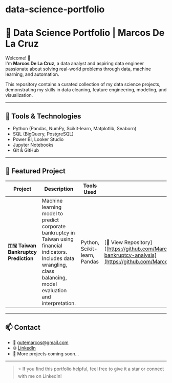 # data-science-portfolio

# 🧠 Data Science Portfolio | Marcos De La Cruz

Welcome! 👋  
I'm **Marcos De La Cruz**, a data analyst and aspiring data engineer passionate about solving real-world problems through data, machine learning, and automation.

This repository contains a curated collection of my data science projects, demonstrating my skills in data cleaning, feature engineering, modeling, and visualization.

---

## 🧰 Tools & Technologies

- Python (Pandas, NumPy, Scikit-learn, Matplotlib, Seaborn)
- SQL (BigQuery, PostgreSQL)
- Power BI, Looker Studio
- Jupyter Notebooks
- Git & GitHub

---

## 📂 Featured Project

| Project | Description | Tools Used | Link |
|--------|-------------|-------------|------|
| **🇹🇼 Taiwan Bankruptcy Prediction** | Machine learning model to predict corporate bankruptcy in Taiwan using financial indicators. Includes data wrangling, class balancing, model evaluation and interpretation. | Python, Scikit-learn, Pandas | [🔗 View Repository]([https://github.com/MarcosDeLaCruz/taiwan-bankruptcy-analysis](https://github.com/MarcosDeLaCruz/Taiwan_Bankruptcy) |

---

## 📫 Contact

- 📧 gutemarcos@gmail.com  
- 🌐 [LinkedIn](https://www.linkedin.com/in/marcos-de-la-cruz-79bb3417a/)  
- 💼 More projects coming soon...

---

> ⭐ If you find this portfolio helpful, feel free to give it a star or connect with me on LinkedIn!
